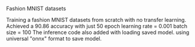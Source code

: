 Fashion MNIST datasets

Training a fashion MNIST datasets from scratch with no transfer learning.
Achieved a 90.86 accuracy with just 50 epoch
learning rate = 0.001
batch size = 100
The inference code also added with loading saved model.
using universal "onnx" format to save model.
